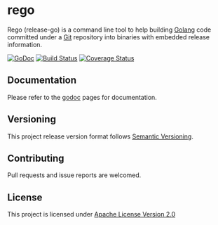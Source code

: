 # rego
Rego (release-go) is a command line tool to help building [Golang](https://golang.org) code committed under a [Git](https://git-scm.com/) repository into binaries with embedded release information.

[![GoDoc](https://godoc.org/github.com/adzr/rego?status.png)](https://godoc.org/github.com/adzr/rego) [![Build Status](https://travis-ci.org/adzr/rego.svg?branch=master)](https://travis-ci.org/adzr/rego) [![Coverage Status](https://coveralls.io/repos/github/adzr/rego/badge.svg?branch=master)](https://coveralls.io/github/adzr/rego?branch=master)

## Documentation
Please refer to the [godoc](https://godoc.org/github.com/adzr/rego) pages for documentation.

## Versioning
This project release version format follows [Semantic Versioning](http://semver.org/).

## Contributing
Pull requests and issue reports are welcomed.

## License
This project is licensed under [Apache License Version 2.0](http://www.apache.org/licenses/LICENSE-2.0.txt)
